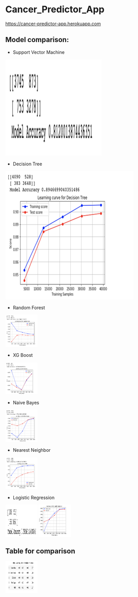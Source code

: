 # Cancer_Predictor_App
https://cancer-predictor-app.herokuapp.com

## Model comparison:

* Support Vector Machine
<img src="https://raw.githubusercontent.com/Trangle91/Cancer_Predictor_App/master/images/SVM.png" width="300" height="300">

* Decision Tree
<img src="https://raw.githubusercontent.com/Trangle91/Cancer_Predictor_App/master/images/DT.png" width="400" height="400">

* Random Forest
<img src="https://raw.githubusercontent.com/Trangle91/Cancer_Predictor_App/master/images/RF.png" width="100" height="100">

* XG Boost
<img src="https://raw.githubusercontent.com/Trangle91/Cancer_Predictor_App/master/images/XGB.png" width="100" height="100">

* Naive Bayes
<img src="https://raw.githubusercontent.com/Trangle91/Cancer_Predictor_App/master/images/NB.png" width="100" height="100">

* Nearest Neighbor
<img src="https://raw.githubusercontent.com/Trangle91/Cancer_Predictor_App/master/images/NN.png" width="100" height="100">

* Logistic Regression
<img src="https://raw.githubusercontent.com/Trangle91/Cancer_Predictor_App/master/images/LR.png" width="100" height="100">
<img src="https://raw.githubusercontent.com/Trangle91/Cancer_Predictor_App/master/images/LR2.png" width="100" height="100">

## Table for comparison
<img src="https://raw.githubusercontent.com/Trangle91/Cancer_Predictor_App/master/images/table.png" width="100" height="100">
